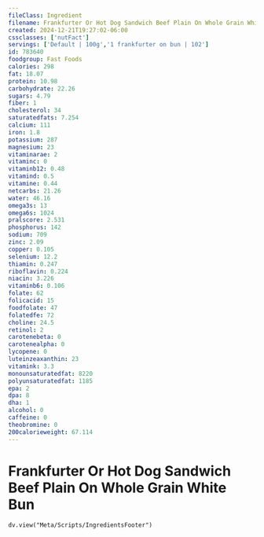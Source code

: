```yaml
---
fileClass: Ingredient
filename: Frankfurter Or Hot Dog Sandwich Beef Plain On Whole Grain White Bun
created: 2024-12-21T19:27:02-06:00
cssclasses: ['nutFact']
servings: ['Default | 100g','1 frankfurter on bun | 102']
id: 783640
foodgroup: Fast Foods
calories: 298
fat: 18.07
protein: 10.98
carbohydrate: 22.26
sugars: 4.79
fiber: 1
cholesterol: 34
saturatedfats: 7.254
calcium: 111
iron: 1.8
potassium: 287
magnesium: 23
vitaminarae: 2
vitaminc: 0
vitaminb12: 0.48
vitamind: 0.5
vitamine: 0.44
netcarbs: 21.26
water: 46.16
omega3s: 13
omega6s: 1024
pralscore: 2.531
phosphorus: 142
sodium: 709
zinc: 2.09
copper: 0.105
selenium: 12.2
thiamin: 0.247
riboflavin: 0.224
niacin: 3.226
vitaminb6: 0.106
folate: 62
folicacid: 15
foodfolate: 47
folatedfe: 72
choline: 24.5
retinol: 2
carotenebeta: 0
carotenealpha: 0
lycopene: 0
luteinzeaxanthin: 23
vitamink: 3.3
monounsaturatedfat: 8220
polyunsaturatedfat: 1185
epa: 2
dpa: 8
dha: 1
alcohol: 0
caffeine: 0
theobromine: 0
200calorieweight: 67.114
---
```


# Frankfurter Or Hot Dog Sandwich Beef Plain On Whole Grain White Bun

```dataviewjs
dv.view("Meta/Scripts/IngredientsFooter")
```